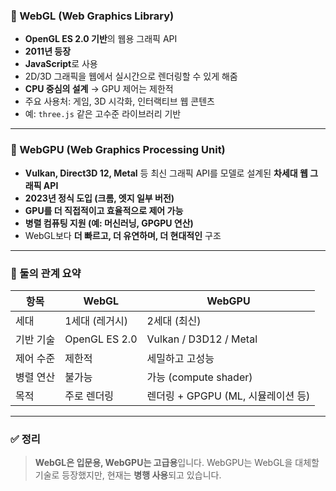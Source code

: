 ### 🔷 WebGL (Web Graphics Library)

* **OpenGL ES 2.0 기반**의 웹용 그래픽 API
* **2011년 등장**
* **JavaScript**로 사용
* 2D/3D 그래픽을 웹에서 실시간으로 렌더링할 수 있게 해줌
* **CPU 중심의 설계** → GPU 제어는 제한적
* 주요 사용처: 게임, 3D 시각화, 인터랙티브 웹 콘텐츠
* 예: `three.js` 같은 고수준 라이브러리 기반

---

### 🔶 WebGPU (Web Graphics Processing Unit)

* **Vulkan, Direct3D 12, Metal** 등 최신 그래픽 API를 모델로 설계된 **차세대 웹 그래픽 API**
* **2023년 정식 도입 (크롬, 엣지 일부 버전)**
* **GPU를 더 직접적이고 효율적으로 제어 가능**
* **병렬 컴퓨팅 지원 (예: 머신러닝, GPGPU 연산)**
* WebGL보다 **더 빠르고, 더 유연하며, 더 현대적인** 구조

---

### 🧩 둘의 관계 요약

| 항목    | WebGL         | WebGPU                    |
| ----- | ------------- | ------------------------- |
| 세대    | 1세대 (레거시)     | 2세대 (최신)                  |
| 기반 기술 | OpenGL ES 2.0 | Vulkan / D3D12 / Metal    |
| 제어 수준 | 제한적           | 세밀하고 고성능                  |
| 병렬 연산 | 불가능           | 가능 (compute shader)       |
| 목적    | 주로 렌더링        | 렌더링 + GPGPU (ML, 시뮬레이션 등) |

---

### ✅ 정리

> **WebGL은 입문용, WebGPU는 고급용**입니다.
> WebGPU는 WebGL을 대체할 기술로 등장했지만, 현재는 **병행 사용**되고 있습니다.
